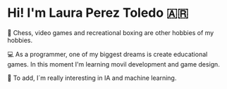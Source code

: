 # Hi! I'm Laura Perez Toledo 🇦🇷

👾 Chess, video games and recreational boxing are other hobbies of my hobbies.

💻 As a programmer, one of my biggest dreams is create educational games. In this moment I'm learning movil development and game design.

🤖 To add, I´m really interesting in IA and machine learning.
